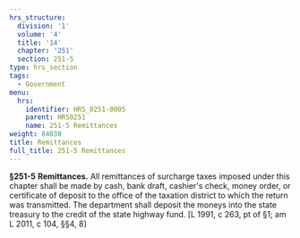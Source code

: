 ```yaml
---
hrs_structure:
  division: '1'
  volume: '4'
  title: '14'
  chapter: '251'
  section: 251-5
type: hrs_section
tags:
  - Government
menu:
  hrs:
    identifier: HRS_0251-0005
    parent: HRS0251
    name: 251-5 Remittances
weight: 84030
title: Remittances
full_title: 251-5 Remittances
---
```

**§251-5** **Remittances.** All remittances of surcharge taxes imposed under this chapter shall be made by cash, bank draft, cashier's check, money order, or certificate of deposit to the office of the taxation district to which the return was transmitted. The department shall deposit the moneys into the state treasury to the credit of the state highway fund. [L 1991, c 263, pt of §1; am L 2011, c 104, §§4, 8]